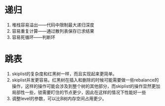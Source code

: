 # 递归

1. 堆栈容易溢出——代码中限制最大递归深度
2. 容易重复计算——通过散列表保存已求结果
3. 容易死循环——判断环



# 跳表

1. skiplist的复杂度和红黑树一样，而且实现起来更简单。
2. skiplist并发更容易。红黑树在插入和删除的时候可能需要做一些rebalance的操作，这样的操作可能会涉及到整个树的其他部分，而skiplist的操作显然更加局部性一些，锁需要盯住的节点更少，因此在这样的情况下性能好一些
3. 调整level的参数，可以比B树内存空间占用更少。

